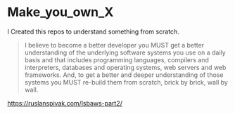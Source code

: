 # Make_you_own_X
I Created this repos to understand something from scratch. 

>I believe to become a better developer you MUST get a better understanding of the underlying software systems you use on a daily basis and that includes programming languages, compilers and interpreters, databases and operating systems, web servers and web frameworks. And, to get a better and deeper understanding of those systems you MUST re-build them from scratch, brick by brick, wall by wall.


https://ruslanspivak.com/lsbaws-part2/
